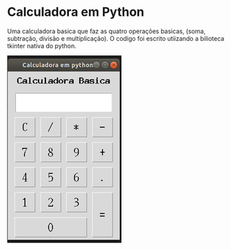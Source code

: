# Calculadora em Python

Uma calculadora basica que faz as quatro operações basicas, (soma, subtração, divisão e multiplicação). O codigo foi escrito utiizando
a bilioteca tkinter nativa do python.

<img src = "https://github.com/ArthurOlive/Calculadora/blob/master/img1.png" alt="Programa rodando em ambiente linux"/>
